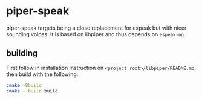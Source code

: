 # piper-speak
piper-speak targets being a close replacement for espeak but with nicer sounding voices. It is based on libpiper and thus depends on `espeak-ng`.

## building
First follow in installation instruction on `<project root>/libpiper/README.md`, then build with the following:

```sh
cmake -Bbuild
cmake --build build
```


